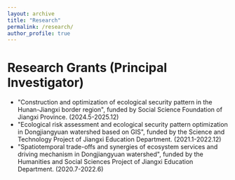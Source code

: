 ```yaml
---
layout: archive
title: "Research"
permalink: /research/
author_profile: true
---
```


Research Grants (Principal Investigator)
=====
* "Construction and optimization of ecological security pattern in the Hunan-Jiangxi border region", funded by Social Science Foundation of Jiangxi Province. (2024.5-2025.12)
* "Ecological risk assessment and ecological security pattern optimization in Dongjiangyuan watershed based on GIS", funded by the Science and Technology Project of Jiangxi Education Department. (2021.1-2022.12)
* "Spatiotemporal trade-offs and synergies of ecosystem services and driving mechanism in Dongjiangyuan watershed", funded by the Humanities and Social Sciences Project of Jiangxi Education Department. (2020.7-2022.6)
